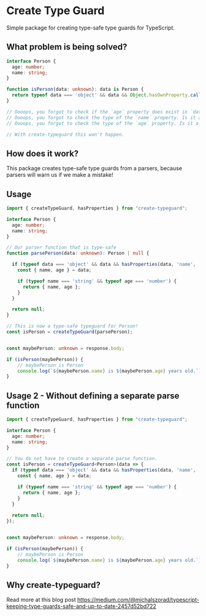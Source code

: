 # Create Type Guard

Simple package for creating type-safe type guards for TypeScript.

## What problem is being solved?

```ts
interface Person {
  age: number;
  name: string;
}

function isPerson(data: unknown): data is Person {
  return typeof data === 'object' && data && Object.hasOwnProperty.call(data, 'name');
}

// Oooops, you forgot to check if the `age` property does exist in `data`.
// Oooops, you forgot to check the type of the `name` property. Is it a string? Is it a number?
// Oooops, you forgot to check the type of the `age` property. Is it a string? Is it a number?

// With create-typeguard this won't happen.
```

## How does it work?
This package creates type-safe type guards from a parsers, because parsers will warn us if we make a mistake!

## Usage

```ts
import { createTypeGuard, hasProperties } from "create-typeguard";

interface Person {
  age: number;
  name: string;
}

// Our parser function that is type-safe
function parsePerson(data: unknown): Person | null {

  if (typeof data === 'object' && data && hasProperties(data, 'name', 'age')) {
    const { name, age } = data;

    if (typeof name === 'string' && typeof age === 'number') {
      return { name, age };
    }
  }

  return null;
}

// This is now a type-safe typeguard for Person!
const isPerson = createTypeGuard(parsePerson);


const maybePerson: unknown = response.body;

if (isPerson(maybePerson)) {
    // maybePerson is Person
    console.log(`${maybePerson.name} is ${maybePerson.age} years old.`);
}

```

## Usage 2 - Without defining a separate parse function 

```ts
import { createTypeGuard, hasProperties } from "create-typeguard";

interface Person {
  age: number;
  name: string;
}

// You do not have to create a separate parse function.
const isPerson = createTypeGuard<Person>(data => {
  if (typeof data === 'object' && data && hasProperties(data, 'name', 'age')) {
    const { name, age } = data;

    if (typeof name === 'string' && typeof age === 'number') {
      return { name, age };
    }
  }
  
  return null;
});


const maybePerson: unknown = response.body;

if (isPerson(maybePerson)) {
    // maybePerson is Person
    console.log(`${maybePerson.name} is ${maybePerson.age} years old.`);
}

```

## Why create-typeguard?
Read more at this blog post https://medium.com/@michalszorad/typescript-keeping-type-guards-safe-and-up-to-date-2457d52bd722
